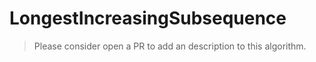 # LongestIncreasingSubsequence

>Please consider open a PR to add an description to this algorithm.
